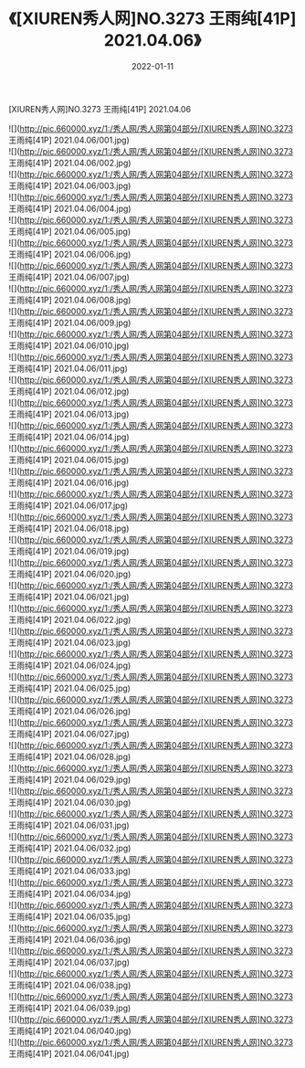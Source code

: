 ﻿---
layout: post
title:  《[XIUREN秀人网]NO.3273 王雨纯[41P] 2021.04.06》
date:   2022-01-11
img: http://pic.660000.xyz/1:/秀人网/秀人网第04部分/[XIUREN秀人网]NO.3273 王雨纯[41P] 2021.04.06/000.jpg
categories: [美女, 清纯, 唯美]
---

[XIUREN秀人网]NO.3273 王雨纯[41P] 2021.04.06

 ![](http://pic.660000.xyz/1:/秀人网/秀人网第04部分/[XIUREN秀人网]NO.3273 王雨纯[41P] 2021.04.06/001.jpg) <br>![](http://pic.660000.xyz/1:/秀人网/秀人网第04部分/[XIUREN秀人网]NO.3273 王雨纯[41P] 2021.04.06/002.jpg) <br>![](http://pic.660000.xyz/1:/秀人网/秀人网第04部分/[XIUREN秀人网]NO.3273 王雨纯[41P] 2021.04.06/003.jpg) <br>![](http://pic.660000.xyz/1:/秀人网/秀人网第04部分/[XIUREN秀人网]NO.3273 王雨纯[41P] 2021.04.06/004.jpg) <br>![](http://pic.660000.xyz/1:/秀人网/秀人网第04部分/[XIUREN秀人网]NO.3273 王雨纯[41P] 2021.04.06/005.jpg) <br>![](http://pic.660000.xyz/1:/秀人网/秀人网第04部分/[XIUREN秀人网]NO.3273 王雨纯[41P] 2021.04.06/006.jpg) <br>![](http://pic.660000.xyz/1:/秀人网/秀人网第04部分/[XIUREN秀人网]NO.3273 王雨纯[41P] 2021.04.06/007.jpg) <br>![](http://pic.660000.xyz/1:/秀人网/秀人网第04部分/[XIUREN秀人网]NO.3273 王雨纯[41P] 2021.04.06/008.jpg) <br>![](http://pic.660000.xyz/1:/秀人网/秀人网第04部分/[XIUREN秀人网]NO.3273 王雨纯[41P] 2021.04.06/009.jpg) <br>![](http://pic.660000.xyz/1:/秀人网/秀人网第04部分/[XIUREN秀人网]NO.3273 王雨纯[41P] 2021.04.06/010.jpg) <br>![](http://pic.660000.xyz/1:/秀人网/秀人网第04部分/[XIUREN秀人网]NO.3273 王雨纯[41P] 2021.04.06/011.jpg) <br>![](http://pic.660000.xyz/1:/秀人网/秀人网第04部分/[XIUREN秀人网]NO.3273 王雨纯[41P] 2021.04.06/012.jpg) <br>![](http://pic.660000.xyz/1:/秀人网/秀人网第04部分/[XIUREN秀人网]NO.3273 王雨纯[41P] 2021.04.06/013.jpg) <br>![](http://pic.660000.xyz/1:/秀人网/秀人网第04部分/[XIUREN秀人网]NO.3273 王雨纯[41P] 2021.04.06/014.jpg) <br>![](http://pic.660000.xyz/1:/秀人网/秀人网第04部分/[XIUREN秀人网]NO.3273 王雨纯[41P] 2021.04.06/015.jpg) <br>![](http://pic.660000.xyz/1:/秀人网/秀人网第04部分/[XIUREN秀人网]NO.3273 王雨纯[41P] 2021.04.06/016.jpg) <br>![](http://pic.660000.xyz/1:/秀人网/秀人网第04部分/[XIUREN秀人网]NO.3273 王雨纯[41P] 2021.04.06/017.jpg) <br>![](http://pic.660000.xyz/1:/秀人网/秀人网第04部分/[XIUREN秀人网]NO.3273 王雨纯[41P] 2021.04.06/018.jpg) <br>![](http://pic.660000.xyz/1:/秀人网/秀人网第04部分/[XIUREN秀人网]NO.3273 王雨纯[41P] 2021.04.06/019.jpg) <br>![](http://pic.660000.xyz/1:/秀人网/秀人网第04部分/[XIUREN秀人网]NO.3273 王雨纯[41P] 2021.04.06/020.jpg) <br>![](http://pic.660000.xyz/1:/秀人网/秀人网第04部分/[XIUREN秀人网]NO.3273 王雨纯[41P] 2021.04.06/021.jpg) <br>![](http://pic.660000.xyz/1:/秀人网/秀人网第04部分/[XIUREN秀人网]NO.3273 王雨纯[41P] 2021.04.06/022.jpg) <br>![](http://pic.660000.xyz/1:/秀人网/秀人网第04部分/[XIUREN秀人网]NO.3273 王雨纯[41P] 2021.04.06/023.jpg) <br>![](http://pic.660000.xyz/1:/秀人网/秀人网第04部分/[XIUREN秀人网]NO.3273 王雨纯[41P] 2021.04.06/024.jpg) <br>![](http://pic.660000.xyz/1:/秀人网/秀人网第04部分/[XIUREN秀人网]NO.3273 王雨纯[41P] 2021.04.06/025.jpg) <br>![](http://pic.660000.xyz/1:/秀人网/秀人网第04部分/[XIUREN秀人网]NO.3273 王雨纯[41P] 2021.04.06/026.jpg) <br>![](http://pic.660000.xyz/1:/秀人网/秀人网第04部分/[XIUREN秀人网]NO.3273 王雨纯[41P] 2021.04.06/027.jpg) <br>![](http://pic.660000.xyz/1:/秀人网/秀人网第04部分/[XIUREN秀人网]NO.3273 王雨纯[41P] 2021.04.06/028.jpg) <br>![](http://pic.660000.xyz/1:/秀人网/秀人网第04部分/[XIUREN秀人网]NO.3273 王雨纯[41P] 2021.04.06/029.jpg) <br>![](http://pic.660000.xyz/1:/秀人网/秀人网第04部分/[XIUREN秀人网]NO.3273 王雨纯[41P] 2021.04.06/030.jpg) <br>![](http://pic.660000.xyz/1:/秀人网/秀人网第04部分/[XIUREN秀人网]NO.3273 王雨纯[41P] 2021.04.06/031.jpg) <br>![](http://pic.660000.xyz/1:/秀人网/秀人网第04部分/[XIUREN秀人网]NO.3273 王雨纯[41P] 2021.04.06/032.jpg) <br>![](http://pic.660000.xyz/1:/秀人网/秀人网第04部分/[XIUREN秀人网]NO.3273 王雨纯[41P] 2021.04.06/033.jpg) <br>![](http://pic.660000.xyz/1:/秀人网/秀人网第04部分/[XIUREN秀人网]NO.3273 王雨纯[41P] 2021.04.06/034.jpg) <br>![](http://pic.660000.xyz/1:/秀人网/秀人网第04部分/[XIUREN秀人网]NO.3273 王雨纯[41P] 2021.04.06/035.jpg) <br>![](http://pic.660000.xyz/1:/秀人网/秀人网第04部分/[XIUREN秀人网]NO.3273 王雨纯[41P] 2021.04.06/036.jpg) <br>![](http://pic.660000.xyz/1:/秀人网/秀人网第04部分/[XIUREN秀人网]NO.3273 王雨纯[41P] 2021.04.06/037.jpg) <br>![](http://pic.660000.xyz/1:/秀人网/秀人网第04部分/[XIUREN秀人网]NO.3273 王雨纯[41P] 2021.04.06/038.jpg) <br>![](http://pic.660000.xyz/1:/秀人网/秀人网第04部分/[XIUREN秀人网]NO.3273 王雨纯[41P] 2021.04.06/039.jpg) <br>![](http://pic.660000.xyz/1:/秀人网/秀人网第04部分/[XIUREN秀人网]NO.3273 王雨纯[41P] 2021.04.06/040.jpg) <br>![](http://pic.660000.xyz/1:/秀人网/秀人网第04部分/[XIUREN秀人网]NO.3273 王雨纯[41P] 2021.04.06/041.jpg) <br>